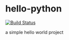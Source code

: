 # hello-python
[![Build Status](https://travis-ci.org/mercuriete/hello-python.svg?branch=master)](https://travis-ci.org/mercuriete/hello-python)

a simple hello world project

